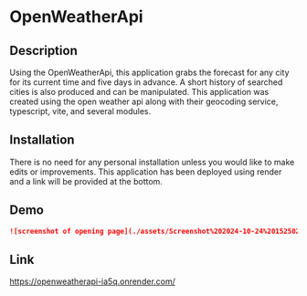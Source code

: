 # OpenWeatherApi

## Description
Using the OpenWeatherApi, this application grabs the forecast for any city for its current time and five days in advance. A short history of searched cities is also produced and can be manipulated. 
This application was created using the open weather api along with their geocoding service, typescript, vite, and several modules.

## Installation
There is no need for any personal installation unless you would like to make edits or improvements. This application has been deployed using render and a link will be provided at the bottom.

## Demo

```md
![screenshot of opening page](./assets/Screenshot%202024-10-24%20152502.png)
```

## Link
https://openweatherapi-ia5q.onrender.com/
